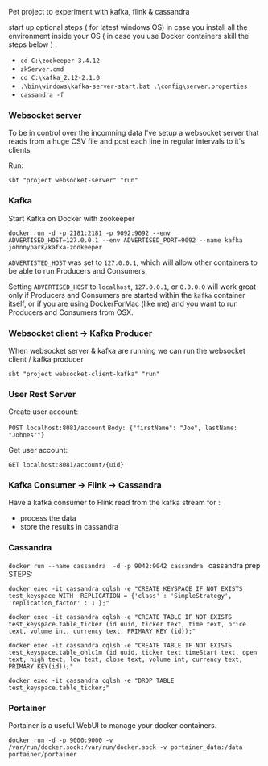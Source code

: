 Pet project to experiment with kafka, flink & cassandra

 start up optional steps ( for latest windows OS) in case you install all the environment inside 
 your OS ( in case you use Docker containers skill the steps below ) : 
 - `cd C:\zookeeper-3.4.12`
 - `zkServer.cmd`
 - `cd C:\kafka_2.12-2.1.0`
 - `.\bin\windows\kafka-server-start.bat .\config\server.properties`
 - `cassandra -f`

### Websocket server

To be in control over the incomning data I've setup a websocket server that reads from a huge CSV file and post each line in regular intervals to it's clients

Run:

`sbt "project websocket-server" "run"`

### Kafka 

Start Kafka on Docker with zookeeper

`docker run -d -p 2181:2181 -p 9092:9092 --env ADVERTISED_HOST=127.0.0.1 --env ADVERTISED_PORT=9092 --name kafka johnnypark/kafka-zookeeper`

`ADVERTISTED_HOST` was set to `127.0.0.1`, which will allow other containers to be able to run Producers and Consumers.

Setting `ADVERTISED_HOST` to `localhost`, `127.0.0.1`, or `0.0.0.0` will work great only if Producers and Consumers are started within the `kafka` container itself, or if you are using DockerForMac (like me) and you want to run Producers and Consumers from OSX.


### Websocket client -> Kafka Producer

When websocket server & kafka are running we can run the websocket client / kafka producer


`sbt "project websocket-client-kafka" "run"`

### User Rest Server

Create user account:

`POST localhost:8081/account`
`Body: {"firstName": "Joe", lastName: "Johnes""}`

Get user account:

`GET localhost:8081/account/{uid}`


### Kafka Consumer -> Flink -> Cassandra

Have a kafka consumer to Flink read from the kafka stream for :  
- process the data
- store the results in cassandra

### Cassandra 

`docker run --name cassandra  -d -p 9042:9042 cassandra
`
 cassandra prep STEPS:
 
 `docker exec -it cassandra cqlsh -e "CREATE KEYSPACE IF NOT EXISTS test_keyspace WITH 
 REPLICATION = {'class' : 'SimpleStrategy', 'replication_factor' : 1 };"`
 
 `docker exec -it cassandra cqlsh -e "CREATE TABLE IF NOT EXISTS test_keyspace.table_ticker (id uuid, ticker text, time text,
 price text, volume int, currency text, PRIMARY KEY (id));"`

 `docker exec -it cassandra cqlsh -e "CREATE TABLE IF NOT EXISTS test_keyspace.table_ohlc1m (id uuid, ticker text timeStart text, open text, high text, low text, close text, volume int, currency text, PRIMARY KEY(id));"`
 
 `docker exec -it cassandra cqlsh -e "DROP TABLE test_keyspace.table_ticker;"`
 
 ### Portainer
 Portainer is a useful WebUI to manage your docker containers.
 
 `docker run -d -p 9000:9000 -v /var/run/docker.sock:/var/run/docker.sock -v portainer_data:/data portainer/portainer
 `




